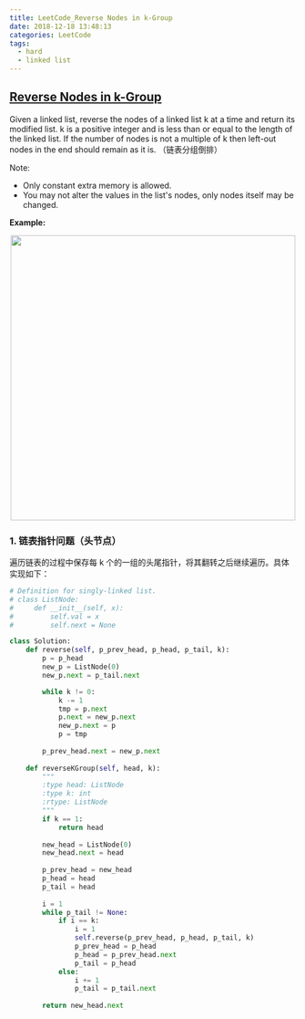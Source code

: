 ```yaml
---
title: LeetCode_Reverse Nodes in k-Group
date: 2018-12-18 13:48:13
categories: LeetCode
tags: 
  - hard
  - linked list
---
```


## [Reverse Nodes in k-Group](https://leetcode.com/problems/reverse-nodes-in-k-group/)

Given a linked list, reverse the nodes of a linked list k at a time and return its modified list. k is a positive integer and is less than or equal to the length of the linked list. If the number of nodes is not a multiple of k then left-out nodes in the end should remain as it is.
（链表分组倒排）

Note:
 * Only constant extra memory is allowed.
 * You may not alter the values in the list's nodes, only nodes itself may be changed.

<!--more-->

**Example:** 

<div align=center>
	<img src="/images/leetcode_25.png" width = "500" align=center/>
</div>


### 1. 链表指针问题（头节点）
遍历链表的过程中保存每 k 个的一组的头尾指针，将其翻转之后继续遍历。具体实现如下：

```python
# Definition for singly-linked list.
# class ListNode:
#     def __init__(self, x):
#         self.val = x
#         self.next = None

class Solution:
    def reverse(self, p_prev_head, p_head, p_tail, k):
        p = p_head
        new_p = ListNode(0)
        new_p.next = p_tail.next

        while k != 0:
            k -= 1
            tmp = p.next
            p.next = new_p.next
            new_p.next = p
            p = tmp
        
        p_prev_head.next = new_p.next
         
    def reverseKGroup(self, head, k):
        """
        :type head: ListNode
        :type k: int
        :rtype: ListNode
        """
        if k == 1:
            return head
        
        new_head = ListNode(0)
        new_head.next = head
        
        p_prev_head = new_head
        p_head = head
        p_tail = head
        
        i = 1
        while p_tail != None:
            if i == k:
                i = 1
                self.reverse(p_prev_head, p_head, p_tail, k)
                p_prev_head = p_head
                p_head = p_prev_head.next
                p_tail = p_head
            else:
                i += 1
                p_tail = p_tail.next
        
        return new_head.next
```

